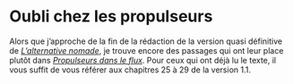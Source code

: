 # Oubli chez les propulseurs

Alors que j’approche de la fin de la rédaction de la version quasi définitive de [*L’alternative nomade*](https://tcrouzet.com/alternative-nomade/), je trouve encore des passages qui ont leur place plutôt dans [*Propulseurs dans le flux*](https://tcrouzet.com/propulseurs-dans-le-flux/). Pour ceux qui ont déjà lu le texte, il vous suffit de vous référer aux chapitres 25 à 29 de la version 1.1.